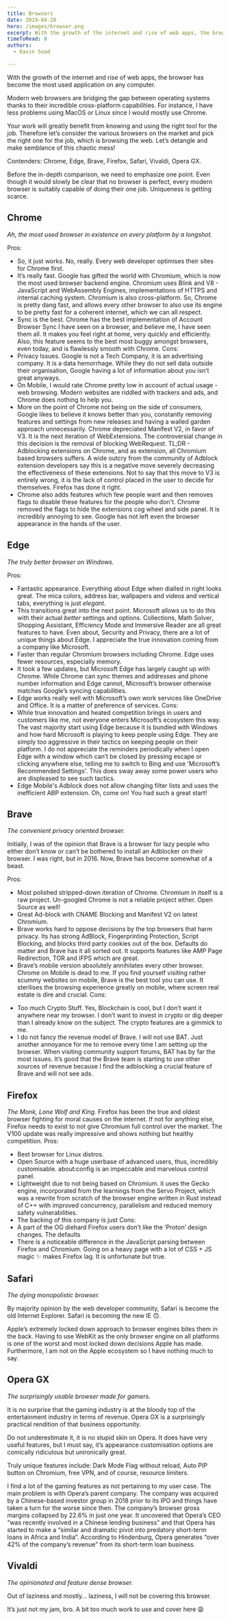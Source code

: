 ```yaml
---
title: Browsers
date: 2019-04-28
hero: /images/browser.png
excerpt: With the growth of the internet and rise of web apps, the browser has become the most used application on any computer. Modern web browsers are bridging the gap between operating systems thanks to their incredible cross-platform capabilities.
timeToRead: 8
authors:
  - Kavin Sood

---
```


With the growth of the internet and rise of web apps, the browser has become the most used application on any computer.

Modern web browsers are bridging the gap between operating systems thanks to their incredible cross-platform capabilities. For instance, I have less problems using MacOS or Linux since I would mostly use Chrome.

Your work will greatly benefit from knowing and using the right tool for the job. Therefore let’s consider the various browsers on the market and pick the right one for the job, which is browsing the web. Let’s detangle and make semblance of this chaotic mess!

Contenders: Chrome, Edge, Brave, Firefox, Safari, Vivaldi, Opera GX.

Before the in-depth comparison, we need to emphasize one point. Even though it would slowly be clear that no browser is perfect, every modern browser is suitably capable of doing their one job. Uniqueness is getting scarce.

## Chrome
*Ah, the most used browser in existence on every platform by a longshot.*

Pros:
* So, it just works. No, really. Every web developer optimises their sites for Chrome first.
* It’s really fast. Google has gifted the world with Chromium, which is now the most used browser backend engine. Chromium uses Blink and V8 - JavaScript and WebAssembly Engines, implementations of HTTPS and internal caching system. Chromium is also cross-platform. So, Chrome is pretty dang fast, and allows every other browser to also use its engine to be pretty fast for a coherent internet, which we can all respect.
* Sync is the best. Chrome has the best implementation of Account Browser Sync I have seen on a browser, and believe me, I have seen them all. It makes you feel right at home, very quickly and efficiently. Also, this feature seems to the best most buggy amongst browsers, even today, and is flawlessly smooth with Chrome.
Cons:
* Privacy Issues. Google is not a Tech Company, it is an advertising company. It is a data hemorrhage. While they do not sell data outside their organisation, Google having a lot of information about you isn’t great anyways. 
* On Mobile, I would rate Chrome pretty low in account of actual usage - web browsing. Modern websites are riddled with trackers and ads, and Chrome does nothing to help you.
* More on the point of Chrome not being on the side of consumers, Google likes to believe it knows better than you, constantly removing features and settings from new releases and having a walled garden approach unnecessarily. Chrome depreciated Manifest V2, in favor of V3. It is the next iteration of WebExtensions. The controversial change in this decision is the removal of blocking WebRequest. TL;DR - Adblocking extensions on Chrome, and as extension, all Chromium based browsers suffers. A wide outcry from the community of Adblock extension developers say this is a negative move severely decreasing the effectiveness of these extensions. Not to say that this move to V3 is entirely wrong, it is the lack of control placed in the user to decide for themselves. Firefox has done it right.
* Chrome also adds features which few people want and then removes flags to disable these features for the people who don't. Chrome removed the flags to hide the extensions cog wheel and side panel. It is incredibly annoying to see. Google has not left even the browser appearance in the hands of the user.
## Edge
*The truly better browser on Windows.*

Pros:
* Fantastic appearance. Everything about Edge when dialled in right looks great. The mica colors, address bar, wallpapers and videos and vertical tabs, everything is just *elegant*.
* This transitions great into the next point. Microsoft allows us to do this with their actual *better* settings and options. Collections, Math Solver, Shopping Assistant, Efficiency Mode and Immersive Reader are all great features to have. Even about, Security and Privacy, there are a lot of unique things about Edge. I appreciate the true innovation coming from a company like Microsoft.
* Faster than regular Chromium browsers including Chrome. Edge uses fewer resources, especially memory.
* It took a few updates, but Microsoft Edge has largely caught up with Chrome. While Chrome can sync themes and addresses and phone number information and Edge cannot, Microsoft’s browser otherwise matches Google’s syncing capabilities.
* Edge works really well with Microsoft’s own work services like OneDrive and Office. It is a matter of preference of services.
Cons:
* While true innovation and heated competition brings in users and customers like me, not everyone enters Microsoft’s ecosystem this way. The vast majority start using Edge because it is bundled with Windows and how hard Microsoft is playing to keep people using Edge. They are simply too aggressive in their tactics on keeping people on their platform. I do not appreciate the reminders periodically when I open Edge with a window which can’t be closed by pressing escape or clicking anywhere else, telling me to switch to Bing and use 'Microsoft’s Recommended Settings'. This does sway away some power users who are displeased to see such tactics.
* Edge Mobile's Adblock does not allow changing filter lists and uses the inefficient ABP extension. Oh, come on! You had such a great start!

## Brave
*The convenient privacy oriented browser.*

Initially, I was of the opinion that Brave is a browser for lazy people who either don’t know or can’t be bothered to install an Adblocker on their browser. I was right, but in 2016. Now, Brave has become somewhat of a beast. 

Pros:
* Most polished stripped-down iteration of Chrome. Chromium in itself is a raw project. Un-googled Chrome is not a reliable project either. Open Source as well!
* Great Ad-block with CNAME Blocking and Manifest V2 on latest Chromium.
* Brave works hard to oppose decisions by the top browsers that harm privacy. Its has strong AdBlock, Fingerprinting Protection, Script Blocking, and blocks third party cookies out of the box. Defaults do matter and Brave has it all sorted out. It supports features like AMP Page Redirection, TOR and IFPS which are great.
* Brave’s mobile version absolutely annihilates every other browser. Chrome on Mobile is dead to me. If you find yourself visiting rather scummy websites on mobile, Brave is the best tool you can use. It sterilises the browsing experience greatly on mobile, where screen real estate is dire and crucial.
Cons:
- Too much Crypto Stuff. Yes, Blockchain is cool, but I don’t want it anywhere near my browser. I don’t want to invest in crypto or dig deeper than I already know on the subject. The crypto features are a gimmick to me.
- I do not fancy the revenue model of Brave. I will not use BAT. Just another annoyance for me to remove every time I am setting up the browser. When visiting community support forums, BAT has by far the most issues. It’s good that the Brave team is starting to use other sources of revenue because I find the adblocking a crucial feature of Brave and will not see ads.
## Firefox
*The Monk, Lone Wolf and King.*
Firefox has been the true and oldest browser fighting for moral causes on the internet.
If not for anything else, Firefox needs to exist to not give Chromium full control over the market. The V100 update was really impressive and shows nothing but healthy competition.
Pros:
* Best browser for Linux distros.
* Open Source with a huge userbase of advanced users, thus, incredibly customisable. about:config is an impeccable and marvelous control panel.
* Lightweight due to not being based on Chromium. it uses the Gecko engine, incorporated from the learnings from the Servo Project, which was a rewrite from scratch of the browser engine written in Rust instead of C++ with improved concurrency, parallelism and reduced memory safety vulnerabilities.
* The backing of this company is just 
Cons:
* A part of the OG diehard Firefox users don’t like the ‘Proton’ design changes. The defaults 
* There is a noticeable difference in the JavaScript parsing between Firefox and Chromium. Going on a heavy page with a lot of CSS + JS magic ✨ makes Firefox lag. It is unfortunate but true.
## Safari
*The dying monopolistic browser.*

By majority opinion by the web developer community, Safari is become the old Internet Explorer. Safari is becoming the new IE 🙃.

Apple’s extremely locked down approach to browser engines bites them in the back. Having to use WebKit as the only browser engine on all platforms is one of the worst and most locked down decisions Apple has made. Furthermore, I am not on the Apple ecosystem so I have nothing much to say.

## Opera GX
_The surprisingly usable browser made for gamers._

It is no surprise that the gaming industry is at the bloody top of the entertainment industry in terms of revenue. Opera GX is a surprisingly practical rendition of that business opportunity.

Do not underestimate it, it is no stupid skin on Opera. It does have very useful features, but I must say, it’s appearance customisation options are comically ridiculous but unironically great.

Truly unique features include: Dark Mode Flag without reload, Auto PIP button on Chromium, free VPN, and of course, resource limiters.

I find a lot of the gaming features as not pertaining to my user case. The main problem is with Opera’s parent company. The company was acquired by a Chinese-based investor group in 2018 prior to its IPO and things have taken a turn for the worse since then. The company’s browser gross margins collapsed by 22.6% in just one year. It uncovered that Opera’s CEO “was recently involved in a Chinese lending business” and that Opera has started to make a “similar and dramatic pivot into predatory short-term loans in Africa and India”. According to Hindenburg, Opera generates “over 42% of the company’s revenue” from its short-term loan business.

## Vivaldi
_The opinionated and feature dense browser._

Out of laziness and mostly… laziness, I will not be covering this browser.

It’s just not my jam, bro. A bit too much work to use and cover here 😩